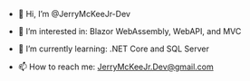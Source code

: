 - 👋 Hi, I’m @JerryMcKeeJr-Dev
- 👀 I’m interested in: Blazor WebAssembly, WebAPI, and MVC
- 🌱 I’m currently learning: .NET Core and SQL Server

- 📫 How to reach me: JerryMcKeeJr.Dev@gmail.com

<!---
JerryMcKeeJr-Dev/JerryMcKeeJr-Dev is a ✨ special ✨ repository because its `README.md` (this file) appears on your GitHub profile.
You can click the Preview link to take a look at your changes.
--->
